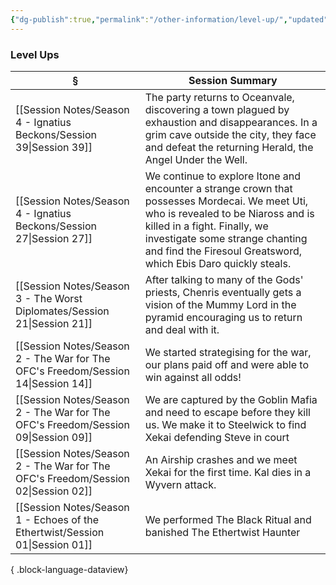 ```yaml
---
{"dg-publish":true,"permalink":"/other-information/level-up/","updated":"2025-06-14T14:05:10.607+01:00"}
---
```



### Level Ups 
| §                                                                                    | Session Summary                                                                                                                                                                                                                                                          |
| ------------------------------------------------------------------------------------ | ------------------------------------------------------------------------------------------------------------------------------------------------------------------------------------------------------------------------------------------------------------------------ |
| [[Session Notes/Season 4 - Ignatius Beckons/Session 39\|Session 39]]              | The party returns to Oceanvale, discovering a town plagued by exhaustion and disappearances. In a grim cave outside the city, they face and defeat the returning Herald, the Angel Under the Well.                                                                       |
| [[Session Notes/Season 4 - Ignatius Beckons/Session 27\|Session 27]]              | We continue to explore Itone and encounter a strange crown that possesses Mordecai. We meet Uti, who is revealed to be Niaross and is killed in a fight. Finally, we investigate some strange chanting and find the Firesoul Greatsword, which Ebis Daro quickly steals. |
| [[Session Notes/Season 3 - The Worst Diplomates/Session 21\|Session 21]]          | After talking to many of the Gods' priests, Chenris eventually gets a vision of the Mummy Lord in the pyramid encouraging us to return and deal with it.                                                                                                                 |
| [[Session Notes/Season 2 - The War for The OFC's Freedom/Session 14\|Session 14]] | We started strategising for the war, our plans paid off and were able to win against all odds!                                                                                                                                                                           |
| [[Session Notes/Season 2 - The War for The OFC's Freedom/Session 09\|Session 09]] | We are captured by the Goblin Mafia and need to escape before they kill us. We make it to Steelwick to find Xekai defending Steve in court                                                                                                                               |
| [[Session Notes/Season 2 - The War for The OFC's Freedom/Session 02\|Session 02]] | An Airship crashes and we meet Xekai for the first time. Kal dies in a Wyvern attack.                                                                                                                                                                                    |
| [[Session Notes/Season 1 - Echoes of the Ethertwist/Session 01\|Session 01]]      | We performed The Black Ritual and banished The Ethertwist Haunter                                                                                                                                                                                                        |

{ .block-language-dataview}


